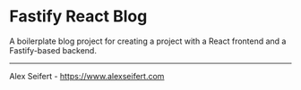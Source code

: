# Fastify React Blog

A boilerplate blog project for creating a project with a React frontend and a Fastify-based backend.

---

Alex Seifert - https://www.alexseifert.com
